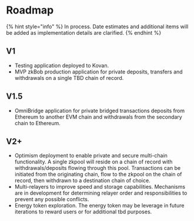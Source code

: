 # Roadmap

{% hint style="info" %}
In process. Date estimates and additional items will be added as implementation details are clarified.
{% endhint %}

## V1

* Testing application deployed to Kovan.
* MVP zkBob production application for private deposits, transfers and withdrawals on a single TBD chain of record.&#x20;

## V1.5

* OmniBridge application for private bridged transactions deposits from Ethereum to another EVM chain and withdrawals from the secondary chain to Ethereum.

## V2+

* Optimism deployment to enable private and secure multi-chain functionality. A single zkpool will reside on a chain of record with withdrawals/deposits flowing through this pool. Transactions can be initiated from the originating chain, flow to the zkpool on the chain of record, then withdrawn to a destination chain of choice.
* Multi-relayers to improve speed and storage capabilities. Mechanisms are in development for determining relayer order and responsibilities to prevent any possible conflicts.&#x20;
* Energy token exploration. The energy token may be leverage in future iterations to reward users or for additional tbd purposes.
